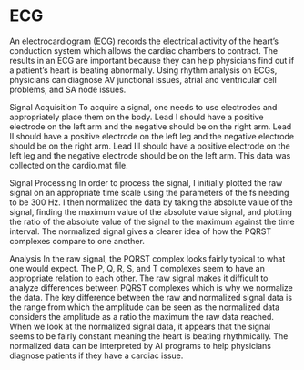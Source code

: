 # ECG
An electrocardiogram (ECG) records the electrical activity of the heart’s conduction system which allows the cardiac chambers to contract. The results in an ECG are important because they can help physicians find out if a patient’s heart is beating abnormally. Using rhythm analysis on ECGs, physicians can diagnose AV junctional issues, atrial and ventricular cell problems, and SA node issues. 

Signal Acquisition
To acquire a signal, one needs to use electrodes and appropriately place them on the body. Lead I should have a positive electrode on the left arm and the negative should be on the right arm. Lead II should have a positive electrode on the left leg and the negative electrode should be on the right arm. Lead III should have a positive electrode on the left leg and the negative electrode should be on the left arm. This data was collected on the cardio.mat file. 

Signal Processing 
In order to process the signal, I initially plotted the raw signal on an appropriate time scale using the parameters of the fs needing to be 300 Hz. I then normalized the data by taking the absolute value of the signal, finding the maximum value of the absolute value signal, and plotting the ratio of the absolute value of the signal to the maximum against the time interval. The normalized signal gives a clearer idea of how the PQRST complexes compare to one another.

Analysis
In the raw signal, the PQRST complex looks fairly typical to what one would expect. The P, Q, R, S, and T complexes seem to have an appropriate relation to each other. The raw signal makes it difficult to analyze differences between PQRST complexes which is why we normalize the data. The key difference between the raw and normalized signal data is the range from which the amplitude can be seen as the normalized data considers the amplitude as a ratio the maximum the raw data reached. When we look at the normalized signal data, it appears that the signal seems to be fairly constant meaning the heart is beating rhythmically. The normalized data can be interpreted by AI programs to help physicians diagnose patients if they have a cardiac issue. 
